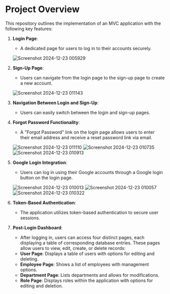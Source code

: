 # Project Overview

This repository outlines the implementation of an MVC application with the following key features:

1. **Login Page**:
   - A dedicated page for users to log in to their accounts securely.
     
   ![Screenshot 2024-12-23 005929](https://github.com/user-attachments/assets/7c7bbc9c-db49-4e77-907c-8a34f66dc1ec)

2. **Sign-Up Page**:
   - Users can navigate from the login page to the sign-up page to create a new account.

   ![Screenshot 2024-12-23 011143](https://github.com/user-attachments/assets/760dd0e7-b01c-483d-8a06-1cb25563a44f)

3. **Navigation Between Login and Sign-Up**:
   - Users can easily switch between the login and sign-up pages.

4. **Forgot Password Functionality**:
   - A "Forgot Password" link on the login page allows users to enter their email address and receive a reset password link via email.

   ![Screenshot 2024-12-23 011110](https://github.com/user-attachments/assets/8357c2cf-456e-4da5-b838-d1467599a589)
   ![Screenshot 2024-12-23 010735](https://github.com/user-attachments/assets/6b913870-ffe0-4e44-af14-7240c113231d)
   ![Screenshot 2024-12-23 010913](https://github.com/user-attachments/assets/6a1b247f-df07-4679-b374-70e2a7e95638)

6. **Google Login Integration**:
   - Users can log in using their Google accounts through a Google login button on the login page.

   ![Screenshot 2024-12-23 010013](https://github.com/user-attachments/assets/2691b21d-e0dc-4c16-ab4a-4fa0d7fb59a2)
   ![Screenshot 2024-12-23 010057](https://github.com/user-attachments/assets/62c68afa-6de5-42fa-b6c8-0d657a117b18)
   ![Screenshot 2024-12-23 010322](https://github.com/user-attachments/assets/aec8a55f-6312-4543-9c38-87de46533b78)

8. **Token-Based Authentication**:
   - The application utilizes token-based authentication to secure user sessions.

9. **Post-Login Dashboard**:
   - After logging in, users can access four distinct pages, each displaying a table of corresponding database entries. These pages allow users to view, edit, create, or delete records:
   - **User Page**: Displays a table of users with options for editing and deleting.   
   - **Employee Page**: Shows a list of employees with management options.
   - **Department Page**: Lists departments and allows for modifications.
   - **Role Page**: Displays roles within the application with options for editing and deletion.
